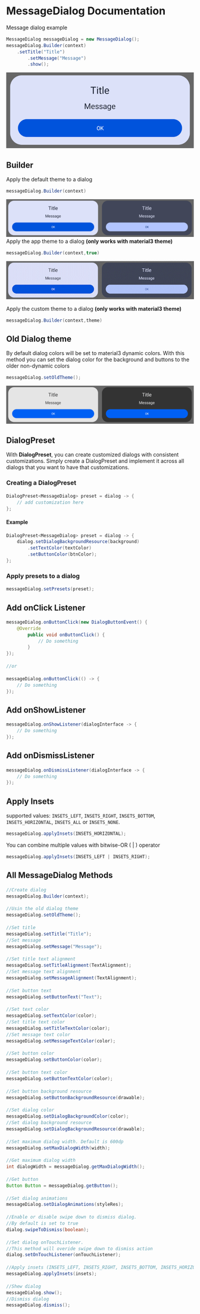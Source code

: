 # MessageDialog Documentation
Message dialog example
```java
MessageDialog messageDialog = new MessageDialog();
messageDialog.Builder(context)
	.setTitle("Title")
       	.setMessage("Message")
       	.show();
```
![MessageDialog example](https://raw.githubusercontent.com/SlaVcE14/SJ-Dialog/master/SJDialog/images/MessageDialog%20example.png)
## Builder
Apply the default theme to a dialog
```java
messageDialog.Builder(context)
```
![MessageDialog day-night](https://raw.githubusercontent.com/SlaVcE14/SJ-Dialog/master/SJDialog/images/MessageDialog%20day-night.png)
Apply the app theme to a dialog **(only works with material3 theme)**
```java
messageDialog.Builder(context,true)
```
![MessageDialog day-night theme](https://raw.githubusercontent.com/SlaVcE14/SJ-Dialog/master/SJDialog/images/MessageDialog%20day-night.gif)

Apply the custom theme to a dialog **(only works with material3 theme)**
```java
messageDialog.Builder(context,theme)
```
## Old Dialog theme
By default dialog colors will be set to material3 dynamic colors. With this method you can set the dialog color for the background and buttons to the older non-dynamic colors
```java
messageDialog.setOldTheme();
```
![MessageDialog oldTheme](https://raw.githubusercontent.com/SlaVcE14/SJ-Dialog/master/SJDialog/images/MessageDialog%20oldTheme.png)
## DialogPreset
With **DialogPreset**, you can create customized dialogs with consistent customizations. Simply create a DialogPreset and implement it across all dialogs that you want to have that customizations.
### Creating a DialogPreset
```java
DialogPreset<MessageDialog> preset = dialog -> {
    // add customization here  
};
```
#### Example
```java
DialogPreset<MessageDialog> preset = dialog -> {
    dialog.setDialogBackgroundResource(background)
        .setTextColor(textColor)
        .setButtonColor(btnColor);
};
```
### Apply presets to a dialog
```java
messageDialog.setPresets(preset);
```
## Add onClick Listener
```java
messageDialog.onButtonClick(new DialogButtonEvent() {
	@Override
      	public void onButtonClick() {
      		// Do something
      	}
});

//or

messageDialog.onButtonClick(() -> {
	// Do something
});
```
## Add onShowListener
```java
messageDialog.onShowListener(dialogInterface -> {
    // Do something
});
```
## Add onDismissListener
```java
messageDialog.onDismissListener(dialogInterface -> {
    // Do something
});
```
## Apply Insets
supported values: `INSETS_LEFT`, `INSETS_RIGHT`, `INSETS_BOTTOM`, `INSETS_HORIZONTAL`, `INSETS_ALL` or `INSETS_NONE`.
```java
messageDialog.applyInsets(INSETS_HORIZONTAL);
```
You can combine multiple values with bitwise-OR ( | ) operator
```java
messageDialog.applyInsets(INSETS_LEFT | INSETS_RIGHT);
```
## All MessageDialog Methods
```java
//Create dialog
messageDialog.Builder(context);

//Usin the old dialog theme
messageDialog.setOldTheme();

//Set title
messageDialog.setTitle("Title");
//Set message
messageDialog.setMessage("Message");

//Set title text alignment
messageDialog.setTitleAlignment(TextAlignment);
//Set message text alignment
messageDialog.setMessageAlignment(TextAlignment);

//Set button text
messageDialog.setButtonText("Text");

//Set text color
messageDialog.setTextColor(color);
//Set title text color
messageDialog.setTitleTextColor(color);
//Set message text color
messageDialog.setMessageTextColor(color);

//Set button color
messageDialog.setButtonColor(color);

//Set button text color
messageDialog.setButtonTextColor(color);

//Set button background resource
messageDialog.setButtonBackgroundResource(drawable);

//Set dialog color
messageDialog.setDialogBackgroundColor(color);
//Set dialog background resource
messageDialog.setDialogBackgroundResource(drawable);

//Set maximum dialog width. Default is 600dp
messageDialog.setMaxDialogWidth(width);

//Get maximum dialog width
int dialogWidth = messageDialog.getMaxDialogWidth();

//Get button
Button Button = messageDialog.getButton();
        
//Set dialog animations
messageDialog.setDialogAnimations(styleRes);

//Enable or disable swipe down to dismiss dialog. 
//By default is set to true
dialog.swipeToDismiss(boolean);

//Set dialog onTouchListener.
//This method will overide swipe down to dismiss action
dialog.setOnTouchListener(onTouchListener);

//Apply insets (INSETS_LEFT, INSETS_RIGHT, INSETS_BOTTOM, INSETS_HORIZONTAL, INSETS_ALL or INSETS_NONE)
messageDialog.applyInsets(insets);

//Shew dialog
messageDialog.show();
//Dismiss dialog
messageDialog.dismiss();
```
